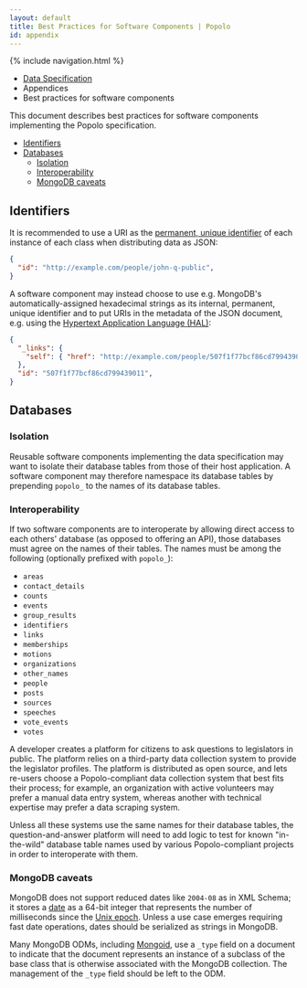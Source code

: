 ```yaml
---
layout: default
title: Best Practices for Software Components | Popolo
id: appendix
---
```

{% include navigation.html %}

<ul class="breadcrumb">
  <li><a href="/specs/">Data Specification</a></li>
  <li>Appendices</li>
  <li class="active">Best practices for software components</li>
</ul>

This document describes best practices for software components implementing the Popolo specification.

* [Identifiers](#identifiers)
* [Databases](#databases)
  * [Isolation](#isolation)
  * [Interoperability](#interoperability)
  * [MongoDB caveats](#mongodb)

<h2 id="identifiers">Identifiers</h2>

It is recommended to use a URI as the [permanent, unique identifier](/specs/#use-cases-and-requirements) of each instance of each class when distributing data as JSON:

```json
{
  "id": "http://example.com/people/john-q-public",
}
```

A software component may instead choose to use e.g. MongoDB's automatically-assigned hexadecimal strings as its internal, permanent, unique identifier and to put URIs in the metadata of the JSON document, e.g. using the [Hypertext Application Language (HAL)](http://stateless.co/hal_specification.html):

```json
{
  "_links": {
    "self": { "href": "http://example.com/people/507f1f77bcf86cd799439011" }
  },
  "id": "507f1f77bcf86cd799439011",
}
```

<h2 id="databases">Databases</h2>

<h3 id="isolation">Isolation</h3>

Reusable software components implementing the data specification may want to isolate their database tables from those of their host application. A software component may therefore namespace its database tables by prepending `popolo_` to the names of its database tables.

<h3 id="interoperability">Interoperability</h3>

If two software components are to interoperate by allowing direct access to each others' database (as opposed to offering an API), those databases must agree on the names of their tables. The names must be among the following (optionally prefixed with `popolo_`):

* `areas`
* `contact_details`
* `counts`
* `events`
* `group_results`
* `identifiers`
* `links`
* `memberships`
* `motions`
* `organizations`
* `other_names`
* `people`
* `posts`
* `sources`
* `speeches`
* `vote_events`
* `votes`

<div class="well well-sm well-example">
  <p>A developer creates a platform for citizens to ask questions to legislators in public. The platform relies on a third-party data collection system to provide the legislator profiles. The platform is distributed as open source, and lets re-users choose a Popolo-compliant data collection system that best fits their process; for example, an organization with active volunteers may prefer a manual data entry system, whereas another with technical expertise may prefer a data scraping system.</p>

  <p>Unless all these systems use the same names for their database tables, the question-and-answer platform will need to add logic to test for known "in-the-wild" database table names used by various Popolo-compliant projects in order to interoperate with them.</p>
</div>

<h3 id="mongodb">MongoDB caveats</h3>

MongoDB does not support reduced dates like `2004-08` as in XML Schema; it stores a [date](http://docs.mongodb.org/manual/core/document/#date) as a 64-bit integer that represents the number of milliseconds since the [Unix epoch](http://en.wikipedia.org/wiki/Unix_time). Unless a use case emerges requiring fast date operations, dates should be serialized as strings in MongoDB.

Many MongoDB ODMs, including [Mongoid](http://mongoid.org/), use a `_type` field on a document to indicate that the document represents an instance of a subclass of the base class that is otherwise associated with the MongoDB collection. The management of the `_type` field should be left to the ODM.
